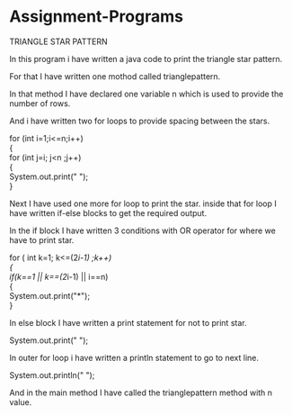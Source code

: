 # Assignment-Programs
TRIANGLE STAR PATTERN

In this program i have written a java code to print the triangle star pattern.

For that I have written one mothod called trianglepattern.

In that method I have declared one variable n which is used to provide the number of rows.

And i have written two for loops to provide spacing between the stars.


for (int i=1;i<=n;i++)  
{  
for (int j=i; j<n ;j++)   
{  
System.out.print(" ");  
}  



Next I have used one more for loop to print the star. inside that for loop I have written if-else blocks to get the required output.

In the if block I have written 3 conditions with OR operator for where we have to print star.


for ( int k=1; k<=(2*i-1) ;k++)   
{  
if(k==1 ||  k==(2*i-1) || i==n)   
{  
System.out.print("*");  
}  


In else block I have written a print statement for not to print star.

System.out.print(" "); 

In outer for loop i have written a println statement to go to next line.

System.out.println(" ");

And in the main method I have called the trianglepattern method with n value.


